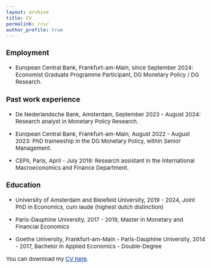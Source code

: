 ```yaml
---
layout: archive
title: CV
permalink: /cv/
author_profile: true
---
```


<style>
  body {
    font-size: 15px; /* Adjust body font size as needed */
  }
  h1, h2, h3, h4, h5, h6 {
    font-size: 19px; /* Adjust heading font sizes as needed */
  }
  .author__avatar {
    width: 100px; /* Adjust avatar size as needed */
    height: 100px; /* Adjust avatar size as needed */
  }
  a {
    color: #003399; /* This is a deeper blue color; adjust the hex value as needed */
  }

  a:hover {
    color: #002a80; /* This is even darker for when you hover over the link; adjust as needed */
  }
</style>

### Employment 

- European Central Bank, Frankfurt-am-Main, since September 2024: Economist Graduate Programme Participant, DG Monetary Policy / DG Research.

### Past work experience

- De Nederlandsche Bank, Amsterdam, September 2023 - August 2024: Research analyst in Monetary Policy Research.

- European Central Bank, Frankfurt-am-Main, August 2022 - August 2023: PhD traineeship in the DG Monetary Policy, within Senior Management.

- CEPII, Paris, April - July 2019: Research assistant in the International Macroeconomics and Finance Department.



### Education

- University of Amsterdam and Bielefeld University, 2019 - 2024, Joint PhD in Economics, cum laude (highest dutch distinction)

- Paris-Dauphine University, 2017 - 2019, Master in Monetary and Financial Economics

- Goethe University, Frankfurt-am-Main - Paris-Dauphine University, 2014 - 2017, Bachelor in Applied Economics - Double-Degree


You can download my [CV here](/assets/CV_Alexandre_Carrier.pdf).

